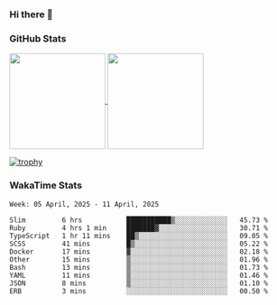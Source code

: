 ### Hi there 👋

### GitHub Stats

<a href="https://github.com/anuraghazra/github-readme-stats">
  <img align="center" height="170px" src="https://github-readme-stats.vercel.app/api/top-langs/?username=tksfjt1024&layout=compact&count_private=true&show_icons=true&show_icons=true&theme=graywhite" />
</a>
<a href="https://github.com/anuraghazra/github-readme-stats">
  <img align="center" height="170px" src="https://github-readme-stats.vercel.app/api?username=tksfjt1024&count_private=true&show_icons=true&show_icons=true&theme=graywhite" />
</a>

[![trophy](https://github-profile-trophy.vercel.app/?username=tksfjt1024)](https://github.com/ryo-ma/github-profile-trophy)

### WakaTime Stats

<!--START_SECTION:waka-->
```text
Week: 05 April, 2025 - 11 April, 2025

Slim         6 hrs           ███████████▒░░░░░░░░░░░░░   45.73 % 
Ruby         4 hrs 1 min     ███████▓░░░░░░░░░░░░░░░░░   30.71 % 
TypeScript   1 hr 11 mins    ██▒░░░░░░░░░░░░░░░░░░░░░░   09.05 % 
SCSS         41 mins         █▒░░░░░░░░░░░░░░░░░░░░░░░   05.22 % 
Docker       17 mins         ▓░░░░░░░░░░░░░░░░░░░░░░░░   02.18 % 
Other        15 mins         ▒░░░░░░░░░░░░░░░░░░░░░░░░   01.96 % 
Bash         13 mins         ▒░░░░░░░░░░░░░░░░░░░░░░░░   01.73 % 
YAML         11 mins         ▒░░░░░░░░░░░░░░░░░░░░░░░░   01.46 % 
JSON         8 mins          ▒░░░░░░░░░░░░░░░░░░░░░░░░   01.10 % 
ERB          3 mins          ░░░░░░░░░░░░░░░░░░░░░░░░░   00.50 % 
```
<!--END_SECTION:waka-->
